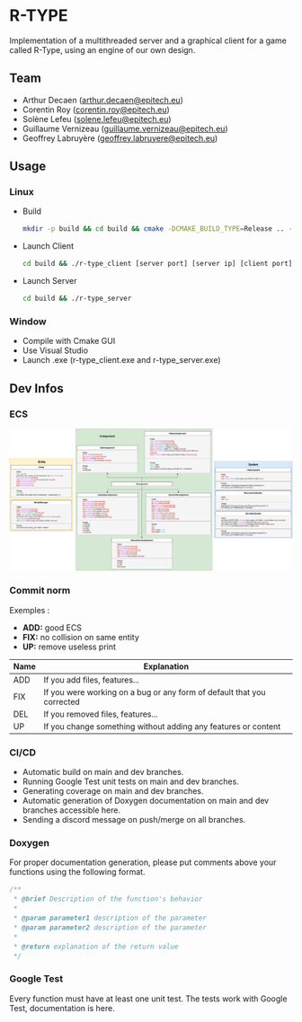 # R-TYPE

Implementation of a multithreaded server and a graphical client for a game called R-Type, using an engine of our own design.

## Team

* Arthur Decaen (arthur.decaen@epitech.eu)
* Corentin Roy (corentin.roy@epitech.eu)
* Solène Lefeu (solene.lefeu@epitech.eu)
* Guillaume Vernizeau (guillaume.vernizeau@epitech.eu)
* Geoffrey Labruyère (geoffrey.labruyere@epitech.eu)

## Usage

### Linux

* Build

    ```bash
    mkdir -p build && cd build && cmake -DCMAKE_BUILD_TYPE=Release .. -GNinja && ninja && cd ..
    ```

* Launch Client

    ```bash
    cd build && ./r-type_client [server port] [server ip] [client port]
    ```

* Launch Server

    ```bash
    cd build && ./r-type_server
    ```

### Window

* Compile with Cmake GUI
* Use Visual Studio
* Launch .exe (r-type_client.exe and r-type_server.exe)

## Dev Infos

### ECS

![ECS](docs/ECS.png)

### Commit norm

Exemples :

* **ADD:** good ECS
* **FIX:** no collision on same entity
* **UP:** remove useless print

| Name | Explanation                                                            |
| ---- | ---------------------------------------------------------------------- |
| ADD  | If you add files, features...                                          |
| FIX  | If you were working on a bug or any form of default that you corrected |
| DEL  | If you removed files, features...                                      |
| UP   | If you change something without adding any features or content         |

### CI/CD

* Automatic build on main and dev branches.
* Running Google Test unit tests on main and dev branches.
* Generating coverage on main and dev branches.
* Automatic generation of Doxygen documentation on main and dev branches accessible here.
* Sending a discord message on push/merge on all branches.

### Doxygen

For proper documentation generation, please put comments above your functions using the following format.

```cpp
/**
 * @brief Description of the function's behavior
 * 
 * @param parameter1 description of the parameter
 * @param parameter2 description of the parameter
 * 
 * @return explanation of the return value
 */
```

### Google Test

Every function must have at least one unit test. The tests work with Google Test, documentation is here.